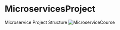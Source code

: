 # MicroservicesProject

Microservice Project Structure
![MicroserviceCourse](https://github.com/abdullahkaragoz/MicroservicesProject/assets/56094889/8990350e-c8db-4692-a97a-0431b26ed0f1)


